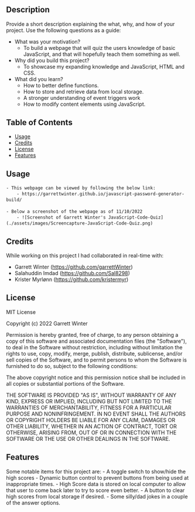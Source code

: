
# <JavaScript-Code-Quiz>

## Description

Provide a short description explaining the what, why, and how of your project. Use the following questions as a guide:

- What was your motivation?
    - To build a webpage that will quiz the users knowledge of basic JavaScript, and that will hopefully teach them something as well.
- Why did you build this project?
    - To showcase my expanding knowledge and JavaScript, HTML and CSS.
- What did you learn?
    - How to better define functions.
    - How to store and retrieve data from local storage.
    - A stronger understanding of event triggers work
    - How to modify content elements using JavaScript.

## Table of Contents 

- [Usage](#usage)
- [Credits](#credits)
- [License](#license)
- [Features](#features)

## Usage
  

    - This webpage can be viewed by following the below link:
        - https://garrettwinter.github.io/javascript-password-generator-build/
        
    - Below a screenshot of the webpage as of 11/10/2022
        - ![Screenshot of Garrett Winter's JavaScript-Code-Quiz](./assets/images/Screencapture-JavaScript-Code-Quiz.png)

## Credits

While working on this project I had collaborated in real-time with:
  - Garrett Winter (https://github.com/garrettWinter)
  - Salahuddin Imdad (https://github.com/Sal8298)
  - Krister Myrlønn (https://github.com/kristermyr)

## License

MIT License

Copyright (c) 2022 Garrett Winter

Permission is hereby granted, free of charge, to any person obtaining a copy
of this software and associated documentation files (the "Software"), to deal
in the Software without restriction, including without limitation the rights
to use, copy, modify, merge, publish, distribute, sublicense, and/or sell
copies of the Software, and to permit persons to whom the Software is
furnished to do so, subject to the following conditions:

The above copyright notice and this permission notice shall be included in all
copies or substantial portions of the Software.

THE SOFTWARE IS PROVIDED "AS IS", WITHOUT WARRANTY OF ANY KIND, EXPRESS OR
IMPLIED, INCLUDING BUT NOT LIMITED TO THE WARRANTIES OF MERCHANTABILITY,
FITNESS FOR A PARTICULAR PURPOSE AND NONINFRINGEMENT. IN NO EVENT SHALL THE
AUTHORS OR COPYRIGHT HOLDERS BE LIABLE FOR ANY CLAIM, DAMAGES OR OTHER
LIABILITY, WHETHER IN AN ACTION OF CONTRACT, TORT OR OTHERWISE, ARISING FROM,
OUT OF OR IN CONNECTION WITH THE SOFTWARE OR THE USE OR OTHER DEALINGS IN THE
SOFTWARE.

## Features

Some notable items for this project are:
    - A toggle switch to show/hide the high scores
    - Dynamic button control to prevent buttons from being used at inappropriate times.
    - High Score data is stored on local computer to allow that user to come back later to try to score even better.
    - A button to clear high scores from local storage if desired.
    - Some silly/dad jokes in a couple of the answer options.
